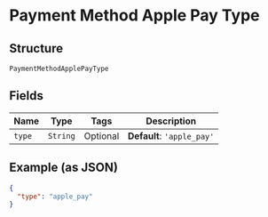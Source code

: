 
# Payment Method Apple Pay Type

## Structure

`PaymentMethodApplePayType`

## Fields

| Name | Type | Tags | Description |
|  --- | --- | --- | --- |
| `type` | `String` | Optional | **Default**: `'apple_pay'` |

## Example (as JSON)

```json
{
  "type": "apple_pay"
}
```

